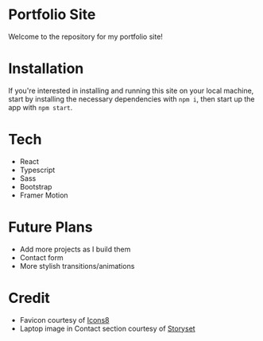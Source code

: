 # Portfolio Site

Welcome to the repository for my portfolio site!

# Installation

If you're interested in installing and running this site on your local machine, start by installing the necessary dependencies with ```npm i```, then start up the app with ```npm start```.

# Tech

- React
- Typescript
- Sass
- Bootstrap
- Framer Motion

# Future Plans

- Add more projects as I build them
- Contact form
- More stylish transitions/animations

# Credit

- Favicon courtesy of [Icons8](https://icons8.com)
- Laptop image in Contact section courtesy of [Storyset](https://storyset.com/work)